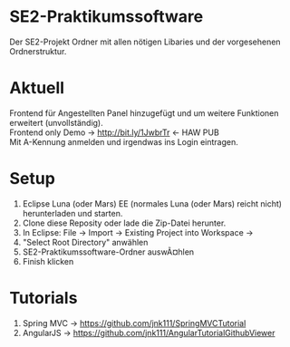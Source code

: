 # SE2-Praktikumssoftware

Der SE2-Projekt Ordner mit allen nötigen Libaries und der vorgesehenen Ordnerstruktur.

Aktuell
=======
Frontend für Angestellten Panel hinzugefügt und um weitere Funktionen erweitert (unvollständig). <br />
Frontend only Demo -> http://bit.ly/1JwbrTr <- HAW PUB <br />
Mit A-Kennung anmelden und irgendwas ins Login eintragen.

Setup
=====
1.  Eclipse Luna (oder Mars) EE (normales Luna (oder Mars) reicht nicht) herunterladen und starten.
2.  Clone diese Reposity oder lade die Zip-Datei herunter.
3.  In Eclipse: File -> Import -> Existing Project into Workspace -> 
4.  "Select Root Directory" anwählen
5.  SE2-Praktikumssoftware-Ordner auswÃ¤hlen
6.  Finish klicken

Tutorials
=========
1.  Spring MVC -> https://github.com/jnk111/SpringMVCTutorial
2.  AngularJS -> https://github.com/jnk111/AngularTutorialGithubViewer

